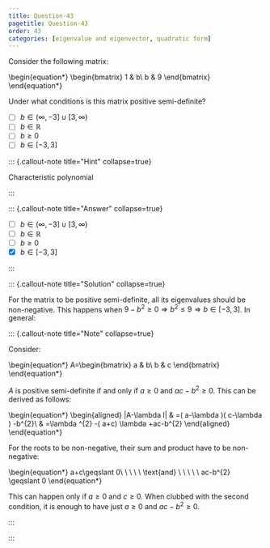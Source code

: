 ```yaml
---
title: Question-43
pagetitle: Question-43
order: 43
categories: [eigenvalue and eigenvector, quadratic form]
---
```


Consider the following matrix:

\begin{equation*}
\begin{bmatrix}
1 & b\\
b & 9
\end{bmatrix}
\end{equation*}

Under what conditions is this matrix positive semi-definite?

- [ ] $b \in (\infty, -3] \cup [3, \infty)$
- [ ] $b \in \mathbb{R}$
- [ ] $b \geq 0$
- [ ] $b \in [-3, 3]$

::: {.callout-note title="Hint" collapse=true}

Characteristic polynomial

:::

::: {.callout-note title="Answer" collapse=true}

- [ ] $b \in (\infty, -3] \cup [3, \infty)$
- [ ] $b \in \mathbb{R}$
- [ ] $b \geq 0$
- [x] $b \in [-3, 3]$

:::

::: {.callout-note title="Solution" collapse=true}

For the matrix to be positive semi-definite, all its eigenvalues should be non-negative. This happens when $\displaystyle 9-b^{2} \geqslant 0\Longrightarrow b^{2} \leqslant 9\Longrightarrow b\in [ -3,3]$. In general:

::: {.callout-note title="Note" collapse=true}

Consider:

\begin{equation*}
A=\begin{bmatrix}
a & b\\
b & c
\end{bmatrix}
\end{equation*}

$\displaystyle A$ is positive semi-definite if and only if $\displaystyle a\geqslant 0$ and $\displaystyle ac-b^{2} \geqslant 0$. This can be derived as follows:

\begin{equation*}
\begin{aligned}
|A-\lambda I| & =( a-\lambda )( c-\lambda ) -b^{2}\\
 & =\lambda ^{2} -( a+c) \lambda +ac-b^{2}
\end{aligned}
\end{equation*}

For the roots to be non-negative, their sum and product have to be non-negative:

\begin{equation*}
a+c\geqslant 0\ \ \ \ \ \text{and} \ \ \ \ \ ac-b^{2} \geqslant 0
\end{equation*}

This can happen only if $\displaystyle a\geqslant 0$ and $\displaystyle c\geqslant 0$. When clubbed with the second condition, it is enough to have just $\displaystyle a\geqslant 0$ and $\displaystyle ac-b^{2} \geqslant 0$.

:::

:::
